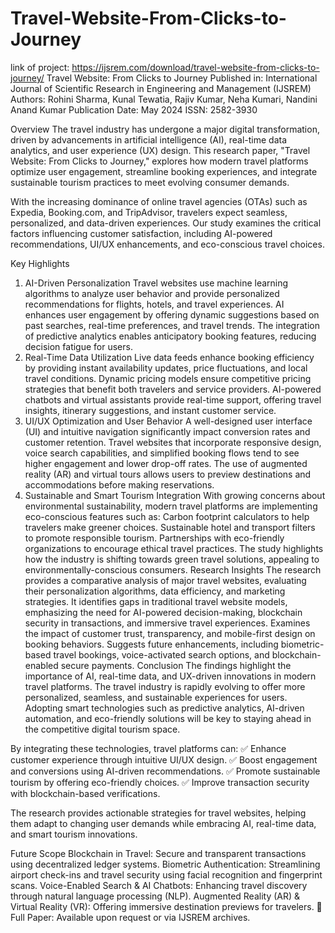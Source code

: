 # Travel-Website-From-Clicks-to-Journey
link of project: https://ijsrem.com/download/travel-website-from-clicks-to-journey/
Travel Website: From Clicks to Journey
Published in: International Journal of Scientific Research in Engineering and Management (IJSREM)
Authors: Rohini Sharma, Kunal Tewatia, Rajiv Kumar, Neha Kumari, Nandini Anand Kumar
Publication Date: May 2024
ISSN: 2582-3930

Overview
The travel industry has undergone a major digital transformation, driven by advancements in artificial intelligence (AI), real-time data analytics, and user experience (UX) design. This research paper, "Travel Website: From Clicks to Journey," explores how modern travel platforms optimize user engagement, streamline booking experiences, and integrate sustainable tourism practices to meet evolving consumer demands.

With the increasing dominance of online travel agencies (OTAs) such as Expedia, Booking.com, and TripAdvisor, travelers expect seamless, personalized, and data-driven experiences. Our study examines the critical factors influencing customer satisfaction, including AI-powered recommendations, UI/UX enhancements, and eco-conscious travel choices.

Key Highlights
1. AI-Driven Personalization
Travel websites use machine learning algorithms to analyze user behavior and provide personalized recommendations for flights, hotels, and travel experiences.
AI enhances user engagement by offering dynamic suggestions based on past searches, real-time preferences, and travel trends.
The integration of predictive analytics enables anticipatory booking features, reducing decision fatigue for users.
2. Real-Time Data Utilization
Live data feeds enhance booking efficiency by providing instant availability updates, price fluctuations, and local travel conditions.
Dynamic pricing models ensure competitive pricing strategies that benefit both travelers and service providers.
AI-powered chatbots and virtual assistants provide real-time support, offering travel insights, itinerary suggestions, and instant customer service.
3. UI/UX Optimization and User Behavior
A well-designed user interface (UI) and intuitive navigation significantly impact conversion rates and customer retention.
Travel websites that incorporate responsive design, voice search capabilities, and simplified booking flows tend to see higher engagement and lower drop-off rates.
The use of augmented reality (AR) and virtual tours allows users to preview destinations and accommodations before making reservations.
4. Sustainable and Smart Tourism Integration
With growing concerns about environmental sustainability, modern travel platforms are implementing eco-conscious features such as:
Carbon footprint calculators to help travelers make greener choices.
Sustainable hotel and transport filters to promote responsible tourism.
Partnerships with eco-friendly organizations to encourage ethical travel practices.
The study highlights how the industry is shifting towards green travel solutions, appealing to environmentally-conscious consumers.
Research Insights
The research provides a comparative analysis of major travel websites, evaluating their personalization algorithms, data efficiency, and marketing strategies.
It identifies gaps in traditional travel website models, emphasizing the need for AI-powered decision-making, blockchain security in transactions, and immersive travel experiences.
Examines the impact of customer trust, transparency, and mobile-first design on booking behaviors.
Suggests future enhancements, including biometric-based travel bookings, voice-activated search options, and blockchain-enabled secure payments.
Conclusion
The findings highlight the importance of AI, real-time data, and UX-driven innovations in modern travel platforms. The travel industry is rapidly evolving to offer more personalized, seamless, and sustainable experiences for users. Adopting smart technologies such as predictive analytics, AI-driven automation, and eco-friendly solutions will be key to staying ahead in the competitive digital tourism space.

By integrating these technologies, travel platforms can:
✅ Enhance customer experience through intuitive UI/UX design.
✅ Boost engagement and conversions using AI-driven recommendations.
✅ Promote sustainable tourism by offering eco-friendly choices.
✅ Improve transaction security with blockchain-based verifications.

The research provides actionable strategies for travel websites, helping them adapt to changing user demands while embracing AI, real-time data, and smart tourism innovations.

Future Scope
Blockchain in Travel: Secure and transparent transactions using decentralized ledger systems.
Biometric Authentication: Streamlining airport check-ins and travel security using facial recognition and fingerprint scans.
Voice-Enabled Search & AI Chatbots: Enhancing travel discovery through natural language processing (NLP).
Augmented Reality (AR) & Virtual Reality (VR): Offering immersive destination previews for travelers.
📄 Full Paper: Available upon request or via IJSREM archives.
